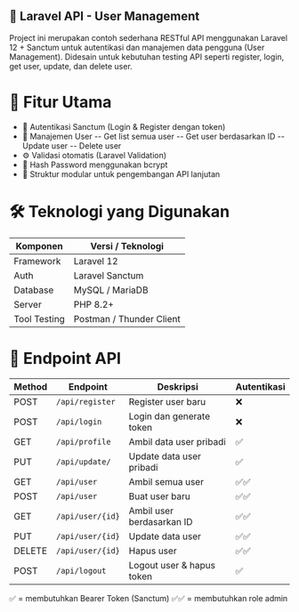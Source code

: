 ## 🧩 Laravel API - User Management

Project ini merupakan contoh sederhana RESTful API menggunakan Laravel 12 + Sanctum untuk autentikasi dan manajemen data pengguna (User Management).
Didesain untuk kebutuhan testing API seperti register, login, get user, update, dan delete user.

# 🚀 Fitur Utama
- 🔐 Autentikasi Sanctum (Login & Register dengan token)
- 👤 Manajemen User
-- Get list semua user
-- Get user berdasarkan ID
-- Update user
-- Delete user
- ⚙️ Validasi otomatis (Laravel Validation)
- 🔄 Hash Password menggunakan bcrypt
- 🧱 Struktur modular untuk pengembangan API lanjutan

# 🛠️ Teknologi yang Digunakan
| Komponen     | Versi / Teknologi        |
| ------------ | ------------------------ |
| Framework    | Laravel 12               |
| Auth         | Laravel Sanctum          |
| Database     | MySQL / MariaDB          |
| Server       | PHP 8.2+                 |
| Tool Testing | Postman / Thunder Client |

# 🔑 Endpoint API
| Method | Endpoint          | Deskripsi                 | Autentikasi |
| ------ | ----------------- | ------------------------- | ----------- |
| POST   | `/api/register`   | Register user baru        | ❌           |
| POST   | `/api/login`      | Login dan generate token  | ❌           |
| GET    | `/api/profile`    | Ambil data user pribadi   | ✅           |
| PUT    | `/api/update/`    | Update data user pribadi  | ✅           |
| GET    | `/api/user`       | Ambil semua user          | ✅✅        |
| POST   | `/api/user`       | Buat user baru            | ✅✅        |
| GET    | `/api/user/{id}`  | Ambil user berdasarkan ID | ✅✅        |
| PUT    | `/api/user/{id}`  | Update data user          | ✅✅        |
| DELETE | `/api/user/{id}`  | Hapus user                | ✅✅        |
| POST   | `/api/logout`     | Logout user & hapus token | ✅           |

✅ = membutuhkan Bearer Token (Sanctum)
✅✅ = membutuhkan role admin

